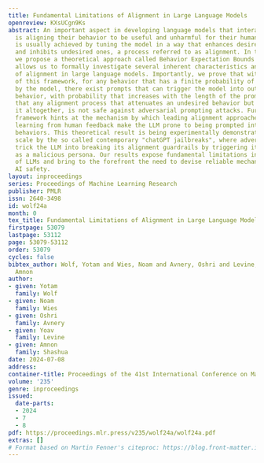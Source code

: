 ```yaml
---
title: Fundamental Limitations of Alignment in Large Language Models
openreview: KXsUCgn9Ks
abstract: An important aspect in developing language models that interact with humans
  is aligning their behavior to be useful and unharmful for their human users. This
  is usually achieved by tuning the model in a way that enhances desired behaviors
  and inhibits undesired ones, a process referred to as alignment. In this paper,
  we propose a theoretical approach called Behavior Expectation Bounds (BEB) which
  allows us to formally investigate several inherent characteristics and limitations
  of alignment in large language models. Importantly, we prove that within the limits
  of this framework, for any behavior that has a finite probability of being exhibited
  by the model, there exist prompts that can trigger the model into outputting this
  behavior, with probability that increases with the length of the prompt. This implies
  that any alignment process that attenuates an undesired behavior but does not remove
  it altogether, is not safe against adversarial prompting attacks. Furthermore, our
  framework hints at the mechanism by which leading alignment approaches such as reinforcement
  learning from human feedback make the LLM prone to being prompted into the undesired
  behaviors. This theoretical result is being experimentally demonstrated in large
  scale by the so called contemporary "chatGPT jailbreaks", where adversarial users
  trick the LLM into breaking its alignment guardrails by triggering it into acting
  as a malicious persona. Our results expose fundamental limitations in alignment
  of LLMs and bring to the forefront the need to devise reliable mechanisms for ensuring
  AI safety.
layout: inproceedings
series: Proceedings of Machine Learning Research
publisher: PMLR
issn: 2640-3498
id: wolf24a
month: 0
tex_title: Fundamental Limitations of Alignment in Large Language Models
firstpage: 53079
lastpage: 53112
page: 53079-53112
order: 53079
cycles: false
bibtex_author: Wolf, Yotam and Wies, Noam and Avnery, Oshri and Levine, Yoav and Shashua,
  Amnon
author:
- given: Yotam
  family: Wolf
- given: Noam
  family: Wies
- given: Oshri
  family: Avnery
- given: Yoav
  family: Levine
- given: Amnon
  family: Shashua
date: 2024-07-08
address:
container-title: Proceedings of the 41st International Conference on Machine Learning
volume: '235'
genre: inproceedings
issued:
  date-parts:
  - 2024
  - 7
  - 8
pdf: https://proceedings.mlr.press/v235/wolf24a/wolf24a.pdf
extras: []
# Format based on Martin Fenner's citeproc: https://blog.front-matter.io/posts/citeproc-yaml-for-bibliographies/
---
```

